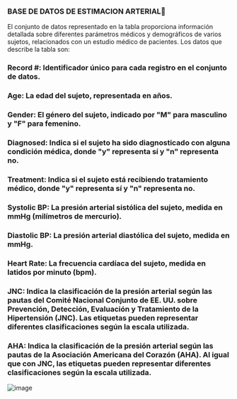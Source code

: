 ### BASE DE DATOS DE ESTIMACION ARTERIAL👋 


El conjunto de datos representado en la tabla proporciona información detallada sobre diferentes parámetros médicos y demográficos de varios sujetos, relacionados con un estudio médico de pacientes. Los datos que describe la tabla son:

### Record #: Identificador único para cada registro en el conjunto de datos.

### Age: La edad del sujeto, representada en años.

### Gender: El género del sujeto, indicado por "M" para masculino y "F" para femenino.

### Diagnosed: Indica si el sujeto ha sido diagnosticado con alguna condición médica, donde "y" representa sí y "n" representa no.

### Treatment: Indica si el sujeto está recibiendo tratamiento médico, donde "y" representa sí y "n" representa no.

### Systolic BP: La presión arterial sistólica del sujeto, medida en mmHg (milímetros de mercurio).

### Diastolic BP: La presión arterial diastólica del sujeto, medida en mmHg.

### Heart Rate: La frecuencia cardíaca del sujeto, medida en latidos por minuto (bpm).

### JNC: Indica la clasificación de la presión arterial según las pautas del Comité Nacional Conjunto de EE. UU. sobre Prevención, Detección, Evaluación y Tratamiento de la Hipertensión (JNC). Las etiquetas pueden representar diferentes clasificaciones según la escala utilizada.

### AHA: Indica la clasificación de la presión arterial según las pautas de la Asociación Americana del Corazón (AHA). Al igual que con JNC, las etiquetas pueden representar diferentes clasificaciones según la escala utilizada.




								
![image](https://github.com/Laboratorio-1/Base-de-datos-fisiologicos/assets/164699984/e3043d61-288b-405c-a1b7-8ef338898f2a)















